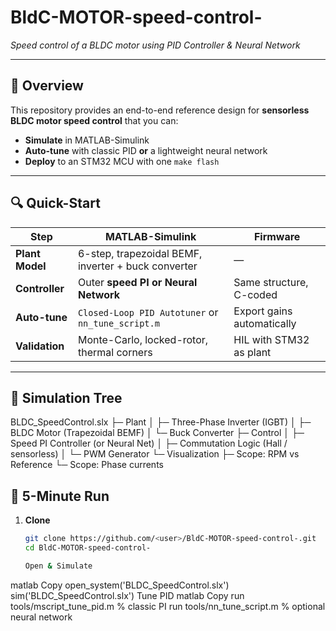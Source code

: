 # BldC-MOTOR-speed-control-  
*Speed control of a BLDC motor using PID Controller & Neural Network*

---

## 🎯 Overview
This repository provides an end-to-end reference design for **sensorless BLDC motor speed control** that you can:

- **Simulate** in MATLAB-Simulink  
- **Auto-tune** with classic PID **or** a lightweight neural network  
- **Deploy** to an STM32 MCU with one `make flash`

---

## 🔍 Quick-Start

| Step | MATLAB-Simulink | Firmware |
|------|-----------------|----------|
| **Plant Model** | 6-step, trapezoidal BEMF, inverter + buck converter | — |
| **Controller** | Outer **speed PI** **or** **Neural Network** | Same structure, C-coded |
| **Auto-tune** | `Closed-Loop PID Autotuner` or `nn_tune_script.m` | Export gains automatically |
| **Validation** | Monte-Carlo, locked-rotor, thermal corners | HIL with STM32 as plant |

---

## 📂 Simulation Tree
BLDC_SpeedControl.slx
├─ Plant
│  ├─ Three-Phase Inverter (IGBT)
│  ├─ BLDC Motor (Trapezoidal BEMF)
│  └─ Buck Converter
├─ Control
│  ├─ Speed PI Controller  (or Neural Net)
│  ├─ Commutation Logic (Hall / sensorless)
│  └─ PWM Generator
└─ Visualization
├─ Scope: RPM vs Reference
└─ Scope: Phase currents

## 🚀 5-Minute Run

1. **Clone**
   ```bash
   git clone https://github.com/<user>/BldC-MOTOR-speed-control-.git
   cd BldC-MOTOR-speed-control-

   Open & Simulate
matlab
Copy
open_system('BLDC_SpeedControl.slx')
sim('BLDC_SpeedControl.slx')
Tune PID
matlab
Copy
run tools/mscript_tune_pid.m   % classic PI
run tools/nn_tune_script.m     % optional neural network
